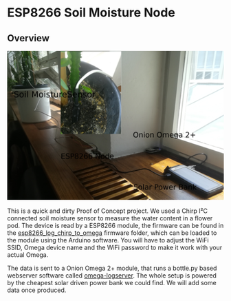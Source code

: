 # ESP8266 Soil Moisture Node

## Overview

![](img/system.jpg)

This is a quick and dirty Proof of Concept project. We used a Chirp I²C connected soil moisture sensor to measure the water content in a flower pod. The device is read by a ESP8266 module, the firmware can be found in the [esp8266_log_chirp_to_omega](https://github.com/KIT-HYD/esp8266-sketches/tree/master/esp8266_log_chirp_to_omega) firmware folder, which can be loaded to the module using the Arduino software. You will have to adjust the WiFi SSID, Omega device name and the WiFi password to make it work with your actual Omega. 

The data is sent to a Onion Omega 2+ module, that runs a bottle.py based webserver software called [omega-logserver](https://github.com/KIT-HYD/omega-logserver). The whole setup is powered by the cheapest solar driven power bank we could find. We will add some data once produced.
